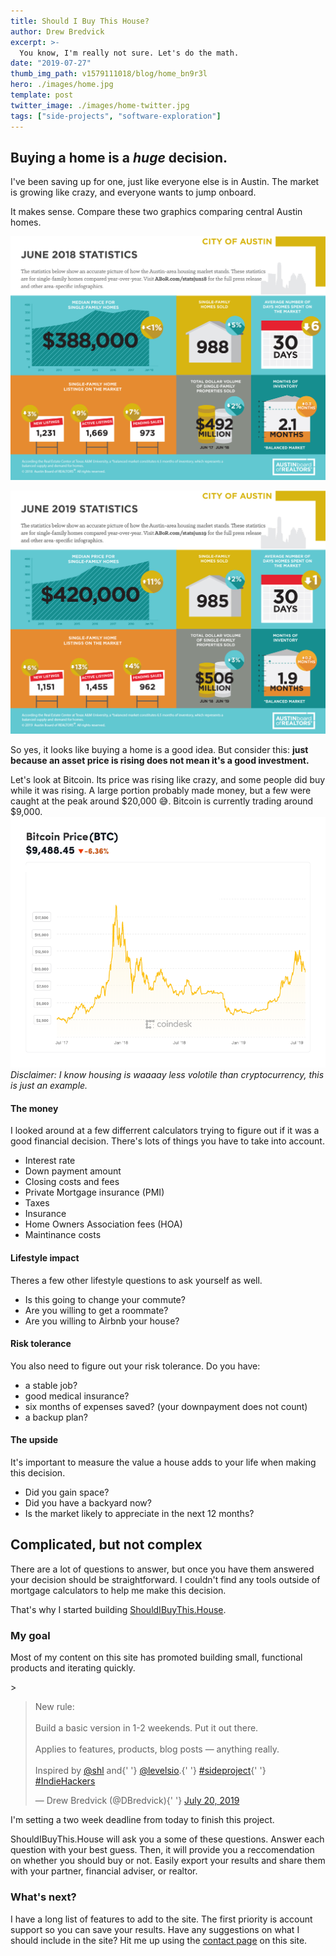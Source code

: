 ```yaml
---
title: Should I Buy This House?
author: Drew Bredvick
excerpt: >-
  You know, I'm really not sure. Let's do the math.
date: "2019-07-27"
thumb_img_path: v1579111018/blog/home_bn9r3l
hero: ./images/home.jpg
template: post
twitter_image: ./images/home-twitter.jpg
tags: ["side-projects", "software-exploration"]
---
```


## Buying a home is a _huge_ decision.

I've been saving up for one, just like everyone else is in Austin. The market is growing like crazy, and everyone wants to jump onboard.

It makes sense. Compare these two graphics comparing central Austin homes.

![june 2018](./images/COA-June-2018.jpg)

![june 2019](./images/COA-June-2019.jpg)

So yes, it looks like buying a home is a good idea. But consider this: **just because an asset price is rising does not mean it's a good investment.**

Let's look at Bitcoin. Its price was rising like crazy, and some people did buy while it was rising. A large portion probably made money, but a few were caught at the peak around $20,000 😅. Bitcoin is currently trading around $9,000.
![bitcoin](./images/bitcoin-price-clean.png)
_Disclaimer: I know housing is waaaay less volotile than cryptocurrency, this is just an example._

#### The money

I looked around at a few differrent calculators trying to figure out if it was a good financial decision. There's lots of things you have to take into account.

- Interest rate
- Down payment amount
- Closing costs and fees
- Private Mortgage insurance (PMI)
- Taxes
- Insurance
- Home Owners Association fees (HOA)
- Maintinance costs

#### Lifestyle impact

Theres a few other lifestyle questions to ask yourself as well.

- Is this going to change your commute?
- Are you willing to get a roommate?
- Are you willing to Airbnb your house?

#### Risk tolerance

You also need to figure out your risk tolerance. Do you have:

- a stable job?
- good medical insurance?
- six months of expenses saved? (your downpayment does not count)
- a backup plan?

#### The upside

It's important to measure the value a house adds to your life when making this decision.

- Did you gain space?
- Did you have a backyard now?
- Is the market likely to appreciate in the next 12 months?

## Complicated, but not complex

There are a lot of questions to answer, but once you have them answered your decision should be straightforward. I couldn't find any tools outside of mortgage calculators to help me make this decision.

That's why I started building [ShouldIBuyThis.House](https://ShouldIBuyThis.House).

### My goal

Most of my content on this site has promoted building small, functional products and iterating quickly.

<div style="align-self: center; width: 100%; max-width: 500px" id="testing">>
<blockquote class="twitter-tweet">
  <p lang="en" dir="ltr">
    New rule: <br />
    <br />
    Build a basic version in 1-2 weekends. Put it out there.
    <br />
    <br />
    Applies to features, products, blog posts — anything really. <br />
    <br />
    Inspired by <a href="https://twitter.com/shl?ref_src=twsrc%5Etfw">@shl</a> and{' '}
    <a href="https://twitter.com/levelsio?ref_src=twsrc%5Etfw">@levelsio</a>.{' '}
    <a href="https://twitter.com/hashtag/sideproject?src=hash&amp;ref_src=twsrc%5Etfw">#sideproject</a>{' '}
    <a href="https://twitter.com/hashtag/IndieHackers?src=hash&amp;ref_src=twsrc%5Etfw">#IndieHackers</a>
  </p>
  &mdash; Drew Bredvick (@DBredvick){' '}
  <a href="https://twitter.com/DBredvick/status/1152682809460494337?ref_src=twsrc%5Etfw">July 20, 2019</a>
</blockquote>
</div>

I'm setting a two week deadline from today to finish this project.

ShouldIBuyThis.House will ask you a some of these questions. Answer each question with your best guess. Then, it will provide you a reccomendation on whether you should buy or not. Easily export your results and share them with your partner, financial adviser, or realtor.

### What's next?

I have a long list of features to add to the site. The first priority is account support so you can save your results. Have any suggestions on what I should include in the site? Hit me up using the [contact page](/contact) on this site.
